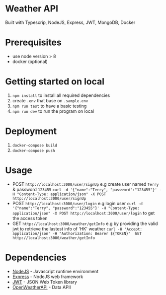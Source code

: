 # Weather API
Built with Typescrip, NodeJS, Express, JWT, MongoDB, Docker

# Prerequisites
- use node version > 8 
- docker (optional)

# Getting started on local
1. `npm install` to install all required dependencies
2. create `.env` that base on `.sample.env`
3. `npm run test` to have a basic testing
4. `npm run dev` to run the program on local

# Deployment
1. `docker-compose build`
2. `docker-compose push`

# Usage
- POST `http://localhost:3000/user/signUp` 
e.g create user named `Terry` & password `123455`
`curl -d '{"name":"Terry", "password":"123455"}' -H "Content-Type: application/json" -X POST http://localhost:3000/user/signUp`
- POST `http://localhost:3000/user/login` 
e.g login user 
`curl -d '{"name":"Terry", "password":"123455"}' -H "Content-Type: application/json" -X POST http://localhost:3000/user/login`
to get the access token 
- GET `http://localhost:3000/weather/getInfo` 
e.g by providing the valid jwt to retrieve the lastest info of 'HK' weather
`curl -H 'Accept: application/json' -H "Authorization: Bearer ${TOKEN}"  GET http://localhost:3000/weather/getInfo`

# Dependencies
- [NodeJS](https://nodejs.org/) - Javascript runtime environment
- [Express](https://expressjs.com/) - NodeJS web framework
- [JWT](https://jwt.io/) - JSON Web Token library
- [OpenWeatherAPI](https://openweathermap.org/) - Data APII
